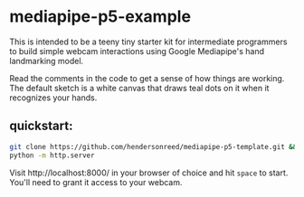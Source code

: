 # mediapipe-p5-example

This is intended to be a teeny tiny starter kit for intermediate programmers to build simple webcam interactions using Google Mediapipe's hand landmarking model.

Read the comments in the code to get a sense of how things are working. The default sketch is a white canvas that draws teal dots on it when it recognizes your hands.

## quickstart:

```bash
git clone https://github.com/hendersonreed/mediapipe-p5-template.git && cd mediapipe-p5-template
python -m http.server
```

Visit http://localhost:8000/ in your browser of choice and hit `space` to start. You'll need to grant it access to your webcam.
